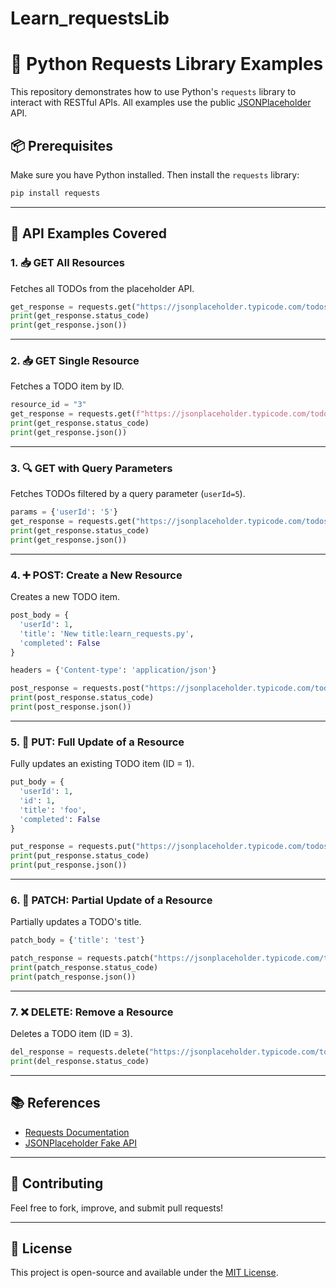 # Learn_requestsLib


# 🐍 Python Requests Library Examples

This repository demonstrates how to use Python's `requests` library to interact with RESTful APIs. All examples use the public [JSONPlaceholder](https://jsonplaceholder.typicode.com/) API.

## 📦 Prerequisites

Make sure you have Python installed. Then install the `requests` library:

```bash
pip install requests
```

---

## 🧪 API Examples Covered

### 1. 📥 GET All Resources
Fetches all TODOs from the placeholder API.

```python
get_response = requests.get("https://jsonplaceholder.typicode.com/todos")
print(get_response.status_code)
print(get_response.json())
```

---

### 2. 📥 GET Single Resource
Fetches a TODO item by ID.

```python
resource_id = "3"
get_response = requests.get(f"https://jsonplaceholder.typicode.com/todos/{resource_id}")
print(get_response.status_code)
print(get_response.json())
```

---

### 3. 🔍 GET with Query Parameters
Fetches TODOs filtered by a query parameter (`userId=5`).

```python
params = {'userId': '5'}
get_response = requests.get("https://jsonplaceholder.typicode.com/todos", params=params)
print(get_response.status_code)
print(get_response.json())
```

---

### 4. ➕ POST: Create a New Resource
Creates a new TODO item.

```python
post_body = {
  'userId': 1,
  'title': 'New title:learn_requests.py',
  'completed': False
}

headers = {'Content-type': 'application/json'}

post_response = requests.post("https://jsonplaceholder.typicode.com/todos", json=post_body, headers=headers)
print(post_response.status_code)
print(post_response.json())
```

---

### 5. 📝 PUT: Full Update of a Resource
Fully updates an existing TODO item (ID = 1).

```python
put_body = {
  'userId': 1,
  'id': 1,
  'title': 'foo',
  'completed': False
}

put_response = requests.put("https://jsonplaceholder.typicode.com/todos/1", json=put_body, headers=headers)
print(put_response.status_code)
print(put_response.json())
```

---

### 6. 🔧 PATCH: Partial Update of a Resource
Partially updates a TODO's title.

```python
patch_body = {'title': 'test'}

patch_response = requests.patch("https://jsonplaceholder.typicode.com/todos/1", json=patch_body, headers=headers)
print(patch_response.status_code)
print(patch_response.json())
```

---

### 7. ❌ DELETE: Remove a Resource
Deletes a TODO item (ID = 3).

```python
del_response = requests.delete("https://jsonplaceholder.typicode.com/todos/3")
print(del_response.status_code)
```

---

## 📚 References

- [Requests Documentation](https://requests.readthedocs.io/en/latest/)
- [JSONPlaceholder Fake API](https://jsonplaceholder.typicode.com/)

---

## 🙌 Contributing

Feel free to fork, improve, and submit pull requests!

---

## 📜 License

This project is open-source and available under the [MIT License](LICENSE).
```
